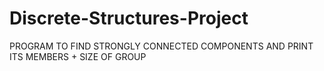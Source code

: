 # Discrete-Structures-Project
PROGRAM TO FIND STRONGLY CONNECTED COMPONENTS AND PRINT ITS MEMBERS + SIZE OF GROUP
